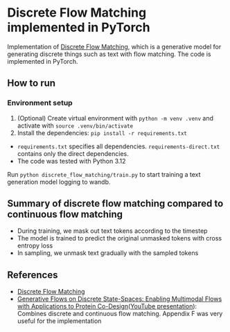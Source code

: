 # Discrete Flow Matching implemented in PyTorch

Implementation of [Discrete Flow Matching](https://arxiv.org/abs/2407.15595), which is a generative model for generating discrete things such as text with flow matching. The code is implemented in PyTorch.

## How to run

### Environment setup

1. (Optional) Create virtual environment with `python -m venv .venv` and activate with `source .venv/bin/activate`
2. Install the dependencies: `pip install -r requirements.txt`

- `requirements.txt` specifies all dependencies. `requirements-direct.txt` contains only the direct dependencies.
- The code was tested with Python 3.12

Run `python discrete_flow_matching/train.py` to start training a text generation model logging to wandb.

## Summary of discrete flow matching compared to continuous flow matching

- During training, we mask out text tokens according to the timestep
- The model is trained to predict the original unmasked tokens with cross entropy loss
- In sampling, we unmask text gradually with the sampled tokens

## References

- [Discrete Flow Matching](https://arxiv.org/abs/2407.15595)
- [Generative Flows on Discrete State-Spaces: Enabling Multimodal Flows with Applications to Protein Co-Design](https://arxiv.org/abs/2402.04997)([YouTube presentation](https://www.youtube.com/watch?v=yzc29vhM2Aw)): Combines discrete and continuous flow matching. Appendix F was very useful for the implementation
